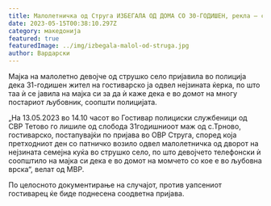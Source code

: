 ```yaml
---
title: Малолетничка од Струга ИЗБЕГАЛА ОД ДОМА СО 30-ГОДИШЕН, рекла – се заљубила
date: 2023-05-15T00:38:10.297Z
category: македонија
featured: true
featuredImage: ../img/izbegala-malol-od-struga.jpg
author: Вардарски
---
```

<!--StartFragment-->

Мајка на малолетно девојче од струшко село пријавила во полиција дека 31-годишен жител на гостиварско ја одвел нејзината ќерка, по што таа ѝ се јавила на мајка си за да ѝ каже дека е во домот на многу постариот љубовник, соопшти полицијата.

„На 13.05.2023 во 14.10 часот во Гостивар полициски службеници од СВР Тетово го лишиле од слобода 31годишниоот маж од с.Трново, гостиварско, постапувајќи по пријава во ОВР Струга, според која претходниот ден со патничко возило одвел малолетничка од дворот на нејзината семејна куќа во струшко село, по што девојчето телефонски ѝ соопштило на мајка си дека е во домот на момчето со кое е во љубовна врска“, велат од МВР.

По целосното документирање на случајот, против уапсениот гостиварец ќе биде поднесена соодветна пријава.

<!--EndFragment-->